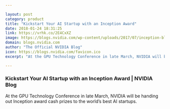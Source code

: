 ```yaml
---

layout: post
category: product
title: "Kickstart Your AI Startup with an Inception Award"
date: 2018-01-24 18:31:25
link: https://vrhk.co/2E4CxXZ
image: https://blogs.nvidia.com/wp-content/uploads/2017/07/inception-blog-image-480531-1080x810.jpg
domain: blogs.nvidia.com
author: "The Official NVIDIA Blog"
icon: https://blogs.nvidia.com/favicon.ico
excerpt: "At the GPU Technology Conference in late March, NVIDIA will be handing out Inception award cash prizes to the world’s best AI startups. "

---
```


### Kickstart Your AI Startup with an Inception Award | NVIDIA Blog

At the GPU Technology Conference in late March, NVIDIA will be handing out Inception award cash prizes to the world’s best AI startups. 